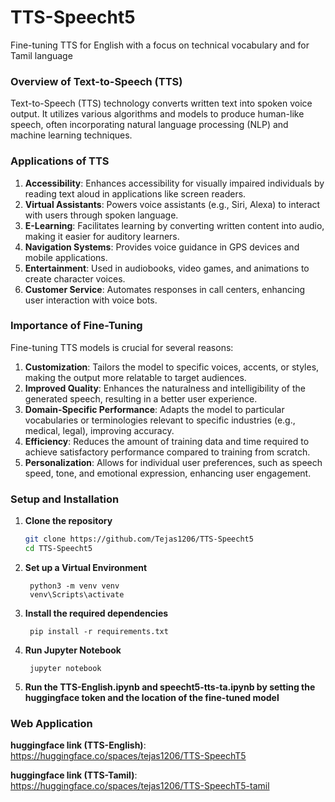 # TTS-Speecht5
Fine-tuning TTS for English with a focus on technical vocabulary and for Tamil language

### Overview of Text-to-Speech (TTS)

Text-to-Speech (TTS) technology converts written text into spoken voice output. It utilizes various algorithms and models to produce human-like speech, often incorporating natural language processing (NLP) and machine learning techniques.

### Applications of TTS

1. **Accessibility**: Enhances accessibility for visually impaired individuals by reading text aloud in applications like screen readers.
2. **Virtual Assistants**: Powers voice assistants (e.g., Siri, Alexa) to interact with users through spoken language.
3. **E-Learning**: Facilitates learning by converting written content into audio, making it easier for auditory learners.
4. **Navigation Systems**: Provides voice guidance in GPS devices and mobile applications.
5. **Entertainment**: Used in audiobooks, video games, and animations to create character voices.
6. **Customer Service**: Automates responses in call centers, enhancing user interaction with voice bots.

### Importance of Fine-Tuning

Fine-tuning TTS models is crucial for several reasons:

1. **Customization**: Tailors the model to specific voices, accents, or styles, making the output more relatable to target audiences.
2. **Improved Quality**: Enhances the naturalness and intelligibility of the generated speech, resulting in a better user experience.
3. **Domain-Specific Performance**: Adapts the model to particular vocabularies or terminologies relevant to specific industries (e.g., medical, legal), improving accuracy.
4. **Efficiency**: Reduces the amount of training data and time required to achieve satisfactory performance compared to training from scratch.
5. **Personalization**: Allows for individual user preferences, such as speech speed, tone, and emotional expression, enhancing user engagement.

### Setup and Installation

1. **Clone the repository**
   ```bash
   git clone https://github.com/Tejas1206/TTS-Speecht5
   cd TTS-Speecht5
   ```
2. **Set up a Virtual Environment**
   ```Shell
    python3 -m venv venv
    venv\Scripts\activate  
    ```
3. **Install the required dependencies**
   ```Shell
    pip install -r requirements.txt  
    ```
4. **Run Jupyter Notebook**
   ```Shell
    jupyter notebook  
    ```
5. **Run the TTS-English.ipynb and speecht5-tts-ta.ipynb by setting the huggingface token and the location of the fine-tuned model**

### Web Application

**huggingface link (TTS-English)**: https://huggingface.co/spaces/tejas1206/TTS-SpeechT5

**huggingface link (TTS-Tamil)**: https://huggingface.co/spaces/tejas1206/TTS-SpeechT5-tamil
